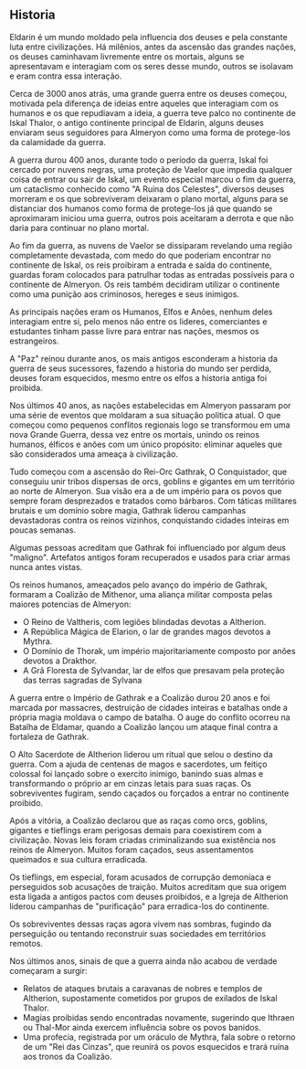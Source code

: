 ## Historia

Eldarin é um mundo moldado pela influencia dos deuses e pela constante luta entre civilizações. Há milênios, antes da ascensão das grandes nações, os deuses caminhavam livremente entre os mortais, alguns se apresentavam e interagiam com os seres desse mundo, outros se isolavam e eram contra essa interação.

Cerca de 3000 anos atrás, uma grande guerra entre os deuses começou, motivada pela diferença de ideias entre aqueles que interagiam com os humanos e os que repudiavam a ideia, a guerra teve palco no continente de Iskal Thalor, o antigo continente principal de Eldarin, alguns deuses enviaram seus seguidores para Almeryon como uma forma de protege-los da calamidade da guerra.

A guerra durou 400 anos, durante todo o período da guerra, Iskal foi cercado por nuvens negras, uma proteção de Vaelor que impedia qualquer coisa de entrar ou sair de Iskal, um evento especial marcou o fim da guerra, um cataclismo conhecido como  "A Ruina dos Celestes", diversos deuses morreram e os que sobreviveram deixaram o plano mortal, alguns para se distanciar dos humanos como forma de protege-los já que quando se aproximaram iniciou uma guerra, outros pois aceitaram a derrota e que não daria para continuar no plano mortal.

Ao fim da guerra, as nuvens de Vaelor se dissiparam revelando uma região completamente devastada, com medo do que poderiam encontrar no continente de Iskal, os reis proibiram a entrada e saída do continente, guardas foram colocados para patrulhar todas as entradas possíveis para o continente de Almeryon. Os reis também decidiram utilizar o continente como uma punição aos criminosos, hereges e seus inimigos. 

As principais nações eram os Humanos, Elfos e Anões, nenhum deles interagiam entre si, pelo menos não entre os lideres, comerciantes e estudantes tinham passe livre para entrar nas nações, mesmos os estrangeiros.

A "Paz" reinou durante anos, os mais antigos esconderam a historia da guerra de seus sucessores, fazendo a historia do mundo ser perdida, deuses foram esquecidos, mesmo entre os elfos a historia antiga foi proibida.

Nos últimos 40 anos, as nações estabelecidas em Almeryon passaram por uma série de eventos que moldaram a sua situação politica atual. O que começou como pequenos conflitos regionais logo se transformou em uma nova Grande Guerra, dessa vez entre os mortais, unindo os reinos humanos, élficos e anões com um único propósito: eliminar aqueles que são considerados uma ameaça à civilização.

Tudo começou com a ascensão do Rei-Orc Gathrak, O Conquistador, que conseguiu unir tribos dispersas de orcs, goblins e gigantes em um território ao norte de Almeryon. Sua visão era a de um império para os povos que sempre foram desprezados e tratados como bárbaros. Com táticas militares brutais e um domínio sobre magia, Gathrak liderou campanhas devastadoras contra os reinos vizinhos, conquistando cidades inteiras em poucas semanas.

Algumas pessoas acreditam que Gathrak foi influenciado por algum deus "maligno". Artefatos antigos foram recuperados e usados para criar armas nunca antes vistas.

Os reinos humanos, ameaçados pelo avanço do império de Gathrak, formaram a Coalizão de Mithenor, uma aliança militar composta pelas maiores potencias de Almeryon:

- O Reino de Valtheris, com legiões blindadas devotas a Altherion.
- A República Mágica de Elarion, o lar de grandes magos devotos a Mythra.
- O Domínio de Thorak, um império majoritariamente composto por anões devotos a Drakthor.
- A Grã Floresta  de Sylvandar, lar de elfos que presavam pela proteção das terras sagradas de Sylvana

A guerra entre o Império de Gathrak e a Coalizão durou 20 anos e foi marcada por massacres, destruição de cidades inteiras e batalhas onde a própria magia moldava o campo de batalha. O auge do conflito ocorreu na Batalha de Eldamar, quando a Coalizão lançou um ataque final contra a fortaleza de Gathrak.

O Alto Sacerdote de Altherion liderou um ritual que selou o destino da guerra. Com a ajuda de centenas de magos e sacerdotes, um feitiço colossal foi lançado sobre o exercito inimigo, banindo suas almas e transformando o próprio ar em cinzas letais para suas raças. Os sobreviventes fugiram, sendo caçados ou forçados a entrar no continente proibido.

Após a vitória, a Coalizão declarou que as raças como orcs, goblins, gigantes e tieflings eram perigosas demais para coexistirem com a civilização. Novas leis foram criadas criminalizando sua existência nos reinos de Almeryon. Muitos foram caçados, seus assentamentos queimados e sua cultura erradicada.

Os tieflings, em especial, foram acusados de corrupção demoníaca e perseguidos sob acusações de traição. Muitos acreditam que sua origem esta ligada a antigos pactos com deuses proibidos, e a Igreja de Altherion liderou campanhas de "purificação" para erradica-los do continente.

Os sobreviventes dessas raças agora vivem nas sombras, fugindo da perseguição ou tentando reconstruir suas sociedades em territórios remotos.

Nos últimos anos, sinais de que a guerra ainda não acabou de verdade começaram a surgir:

- Relatos de ataques brutais a caravanas de nobres e templos de Altherion, supostamente cometidos por grupos de exilados de Iskal Thalor.
- Magias proibidas sendo encontradas novamente, sugerindo que Ithraen ou Thal-Mor ainda exercem influência sobre os povos banidos.
- Uma profecia, registrada por um oráculo de Mythra, fala sobre o retorno de um "Rei das Cinzas", que reunirá os povos esquecidos e trará ruína aos tronos da Coalizão.